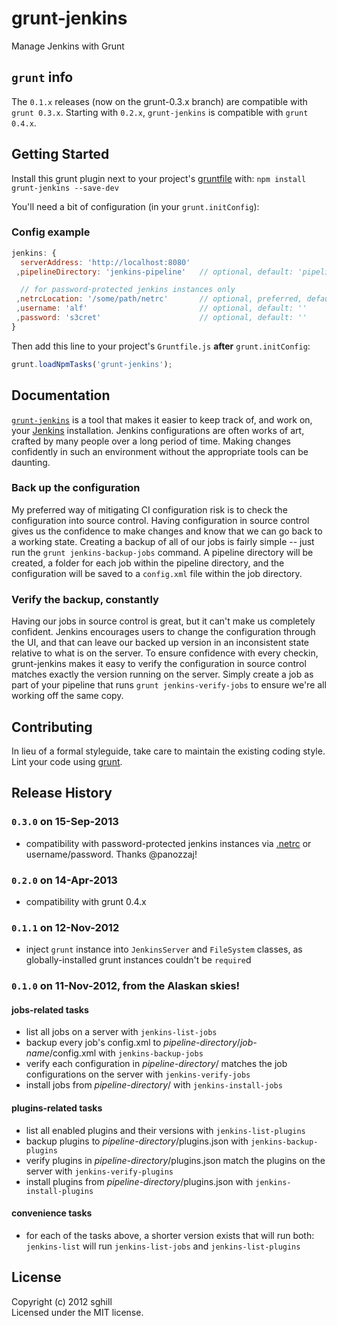 # grunt-jenkins

Manage Jenkins with Grunt

## `grunt` info
The `0.1.x` releases (now on the grunt-0.3.x branch) are compatible with `grunt 0.3.x`. Starting with `0.2.x`, `grunt-jenkins` is compatible with `grunt 0.4.x`.

## Getting Started
Install this grunt plugin next to your project's [gruntfile][getting_started] with: `npm install grunt-jenkins --save-dev`

You'll need a bit of configuration (in your `grunt.initConfig`):

### Config example
```javascript
jenkins: {
  serverAddress: 'http://localhost:8080'
 ,pipelineDirectory: 'jenkins-pipeline'   // optional, default: 'pipeline'

  // for password-protected jenkins instances only
 ,netrcLocation: '/some/path/netrc'       // optional, preferred, default: '~/.netrc'
 ,username: 'alf'                         // optional, default: ''
 ,password: 's3cret'                      // optional, default: ''
}
```

Then add this line to your project's `Gruntfile.js` **after** `grunt.initConfig`:

```javascript
grunt.loadNpmTasks('grunt-jenkins');
```

[grunt]: http://gruntjs.com/
[getting_started]: https://github.com/gruntjs/grunt/blob/master/docs/getting_started.md

## Documentation
[`grunt-jenkins`][grunt_jenkins_home] is a tool that makes it easier to keep track of, and work on, your [Jenkins][jenkins_home] installation. Jenkins configurations are often works of art, crafted by many people over a long period of time. Making changes confidently in such an environment without the appropriate tools can be daunting. 

### Back up the configuration
My preferred way of mitigating CI configuration risk is to check the configuration into source control. Having configuration in source control gives us the confidence to make changes and know that we can go back to a working state. Creating a backup of all of our jobs is fairly simple -- just run the `grunt jenkins-backup-jobs` command. A pipeline directory will be created, a folder for each job within the pipeline directory, and the configuration will be saved to a `config.xml` file within the job directory.

### Verify the backup, constantly
Having our jobs in source control is great, but it can't make us completely confident. Jenkins encourages users to change the configuration through the UI, and that can leave our backed up version in an inconsistent state relative to what is on the server. To ensure confidence with every checkin, grunt-jenkins makes it easy to verify the configuration in source control matches exactly the version running on the server. Simply create a job as part of your pipeline that runs `grunt jenkins-verify-jobs` to ensure we're all working off the same copy.

[grunt_jenkins_home]: https://github.com/sghill/grunt-jenkins
[jenkins_home]: http://jenkins-ci.org/

## Contributing
In lieu of a formal styleguide, take care to maintain the existing coding style. Lint your code using [grunt][grunt].

## Release History

### `0.3.0` on 15-Sep-2013
* compatibility with password-protected jenkins instances via [.netrc][netrc] or username/password. Thanks @panozzaj!

### `0.2.0` on 14-Apr-2013
* compatibility with grunt 0.4.x

### `0.1.1` on 12-Nov-2012
* inject `grunt` instance into `JenkinsServer` and `FileSystem` classes, as globally-installed grunt instances couldn't be `require`d

### `0.1.0` on 11-Nov-2012, from the Alaskan skies!

#### jobs-related tasks
* list all jobs on a server with `jenkins-list-jobs`
* backup every job's config.xml to _pipeline-directory_/_job-name_/config.xml with `jenkins-backup-jobs`
* verify each configuration in _pipeline-directory_/ matches the job configurations on the server with `jenkins-verify-jobs`
* install jobs from _pipeline-directory_/ with `jenkins-install-jobs`

#### plugins-related tasks
* list all enabled plugins and their versions with `jenkins-list-plugins`
* backup plugins to _pipeline-directory_/plugins.json with `jenkins-backup-plugins`
* verify plugins in _pipeline-directory_/plugins.json match the plugins on the server with `jenkins-verify-plugins`
* install plugins from _pipeline-directory_/plugins.json with `jenkins-install-plugins`

#### convenience tasks

* for each of the tasks above, a shorter version exists that will run both: `jenkins-list` will run `jenkins-list-jobs` and `jenkins-list-plugins`

## License
Copyright (c) 2012 sghill  
Licensed under the MIT license.

[netrc]: http://man.cx/netrc

